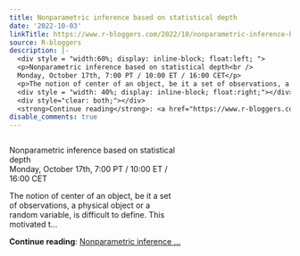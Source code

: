 ```yaml
---
title: Nonparametric inference based on statistical depth
date: '2022-10-03'
linkTitle: https://www.r-bloggers.com/2022/10/nonparametric-inference-based-on-statistical-depth/
source: R-bloggers
description: |-
  <div style = "width:60%; display: inline-block; float:left; ">
  <p>Nonparametric inference based on statistical depth<br />
  Monday, October 17th, 7:00 PT / 10:00 ET / 16:00 CET</p>
  <p>The notion of center of an object, be it a set of observations, a physical object or a random variable, is difficult to define. This motivated t...</p></div>
  <div style = "width: 40%; display: inline-block; float:right;"></div>
  <div style="clear: both;"></div>
  <strong>Continue reading</strong>: <a href="https://www.r-bloggers.com/2022/10/nonparametric-inference-based-on-statistical-depth/">Nonparametric inference ...
disable_comments: true
---
```

<div style = "width:60%; display: inline-block; float:left; ">
<p>Nonparametric inference based on statistical depth<br />
Monday, October 17th, 7:00 PT / 10:00 ET / 16:00 CET</p>
<p>The notion of center of an object, be it a set of observations, a physical object or a random variable, is difficult to define. This motivated t...</p></div>
<div style = "width: 40%; display: inline-block; float:right;"></div>
<div style="clear: both;"></div>
<strong>Continue reading</strong>: <a href="https://www.r-bloggers.com/2022/10/nonparametric-inference-based-on-statistical-depth/">Nonparametric inference ...